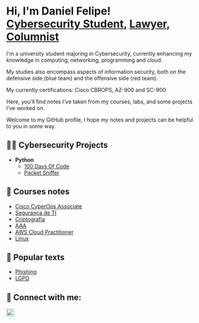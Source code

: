 <h1>Hi, I'm Daniel Felipe! <br/><a href="https://github.com/DanFelp">Cybersecurity Student</a>, <a href="https://www.linkedin.com/in/danielfelipeoliver/">Lawyer</a>, <a href="https://www.folhapublica.com.br/category/coluna/direito-digital">Columnist</a></h1>

I'm a university student majoring in Cybersecurity, currently enhancing my knowledge in computing, networking, programming and cloud. 

My studies also encompass aspects of information security, both on the defensive side (blue team) and the offensive side (red team). 

My currently certifications: Cisco CBROPS, AZ-900 and SC-900


Here, you'll find notes I've taken from my courses, labs, and some projects I've worked on. 

Welcome to my GitHub profile, I hope my notes and projects can be helpful to you in some way.


<h2>👨‍💻 Cybersecurity Projects</h2>

- <b>Python</b>
  - [100 Days Of Code](https://github.com/DanFelp/Python-100DaysOfCode)
  - [Packet Sniffer]()

<h2>📝 Courses notes</h2>

- [Cisco CyberOps Associate](https://github.com/DanFelp/Cisco-CyberOpsAssociate-Resumo)
- [Segurança de TI](https://medium.com/@danielfelipeoliver/google-segurança-de-ti-1-ameaças-à-segurança-186db4f7e55e)
- [Criptografia](https://medium.com/@danielfelipeoliver/google-segurança-de-ti-2-criptografia-835c36bdfc0d)
- [AAA](https://medium.com/@danielfelipeoliver/google-segurança-de-ti-3-segurança-com-aaa-d046bfb07699)
- [AWS Cloud Practitioner](https://github.com/DanFelp/AWSCloudPractitioner-Notes/blob/main/Caderno.pdf)
- [Linux](https://github.com/DanFelp/LinuxCourseNotes/blob/main/AnotaçõesLinuxCourse.ctb.pdf)

<h2>📝 Popular texts</h2>

- [Phishing](https://folhapublica.com.br/coluna/phishing-5-maneiras-de-se-proteger-desse-tipo-de-ataque-cibernetico/)
- [LGPD](https://folhapublica.com.br/coluna/lgpd-anpd-publica-regulamento-de-dosimetria-e-define-criterios-claros-para-sancoes/)

<h2> 🤳 Connect with me:</h2>


[<img align="left" alt="DanFelp | LinkedIn" width="22px" src="https://cdn.jsdelivr.net/npm/simple-icons@v3/icons/linkedin.svg" />][linkedin]



[linkedin]: https://linkedin.com/in/danielfelipeoliver

<!--
**joshmadakor1/joshmadakor1** is a ✨ _special_ ✨ repository because its `README.md` (this file) appears on your GitHub profile.

Here are some ideas to get you started:

- 🔭 I’m currently working on ...
- 🌱 I’m currently learning ...
- 👯 I’m looking to collaborate on ...
- 🤔 I’m looking for help with ...
- 💬 Ask me about ...
- 📫 How to reach me: ...
- 😄 Pronouns: ...
- ⚡ Fun fact: ...
-->
